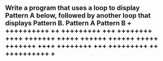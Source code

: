 ## Write a program that uses a loop to display Pattern A below, followed by another loop that displays Pattern B. Pattern A Pattern В + ++++++++++ ++ +++++++++ +++ ++++++++ ++++ +++++++ +++++ ++++++ ++++++ +++++ +++++++ ++++ ++++++++ +++ +++++++++ ++ ++++++++++ +
